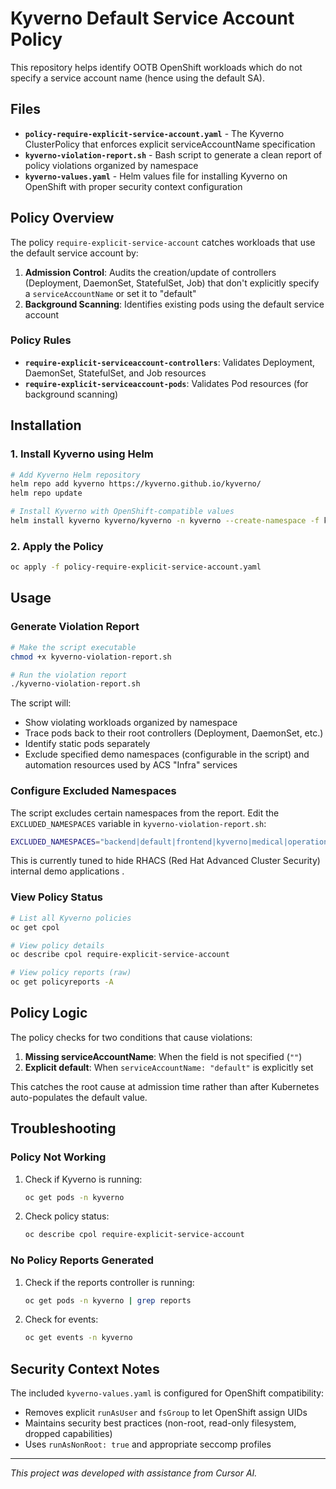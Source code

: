 # Kyverno Default Service Account Policy

This repository helps identify OOTB OpenShift workloads which do not specify a  service account name (hence using the default SA).

## Files

- **`policy-require-explicit-service-account.yaml`** - The Kyverno ClusterPolicy that enforces explicit serviceAccountName specification
- **`kyverno-violation-report.sh`** - Bash script to generate a clean report of policy violations organized by namespace
- **`kyverno-values.yaml`** - Helm values file for installing Kyverno on OpenShift with proper security context configuration

## Policy Overview

The policy `require-explicit-service-account` catches workloads that use the default service account by:

1. **Admission Control**: Audits the creation/update of controllers (Deployment, DaemonSet, StatefulSet, Job) that don't explicitly specify a `serviceAccountName` or set it to "default"
2. **Background Scanning**: Identifies existing pods using the default service account

### Policy Rules

- **`require-explicit-serviceaccount-controllers`**: Validates Deployment, DaemonSet, StatefulSet, and Job resources
- **`require-explicit-serviceaccount-pods`**: Validates Pod resources (for background scanning)



## Installation

### 1. Install Kyverno using Helm

```bash
# Add Kyverno Helm repository
helm repo add kyverno https://kyverno.github.io/kyverno/
helm repo update

# Install Kyverno with OpenShift-compatible values
helm install kyverno kyverno/kyverno -n kyverno --create-namespace -f kyverno-values.yaml
```

### 2. Apply the Policy

```bash
oc apply -f policy-require-explicit-service-account.yaml
```

## Usage

### Generate Violation Report

```bash
# Make the script executable
chmod +x kyverno-violation-report.sh

# Run the violation report
./kyverno-violation-report.sh
```

The script will:
- Show violating workloads organized by namespace
- Trace pods back to their root controllers (Deployment, DaemonSet, etc.)
- Identify static pods separately
- Exclude specified demo namespaces (configurable in the script) and automation resources used by ACS "Infra" services

### Configure Excluded Namespaces

The script excludes certain namespaces from the report. Edit the `EXCLUDED_NAMESPACES` variable in `kyverno-violation-report.sh`:

```bash
EXCLUDED_NAMESPACES="backend|default|frontend|kyverno|medical|operations|payments|stackrox"
```

This is currently tuned to hide RHACS (Red Hat Advanced Cluster Security) internal demo applications .

### View Policy Status

```bash
# List all Kyverno policies
oc get cpol

# View policy details
oc describe cpol require-explicit-service-account

# View policy reports (raw)
oc get policyreports -A
```

## Policy Logic

The policy checks for two conditions that cause violations:

1. **Missing serviceAccountName**: When the field is not specified (`""`)
2. **Explicit default**: When `serviceAccountName: "default"` is explicitly set

This catches the root cause at admission time rather than after Kubernetes auto-populates the default value.

## Troubleshooting

### Policy Not Working

1. Check if Kyverno is running:
   ```bash
   oc get pods -n kyverno
   ```

2. Check policy status:
   ```bash
   oc describe cpol require-explicit-service-account
   ```

### No Policy Reports Generated

1. Check if the reports controller is running:
   ```bash
   oc get pods -n kyverno | grep reports
   ```

2. Check for events:
   ```bash
   oc get events -n kyverno
   ```


## Security Context Notes

The included `kyverno-values.yaml` is configured for OpenShift compatibility:
- Removes explicit `runAsUser` and `fsGroup` to let OpenShift assign UIDs
- Maintains security best practices (non-root, read-only filesystem, dropped capabilities)
- Uses `runAsNonRoot: true` and appropriate seccomp profiles

---

*This project was developed with assistance from Cursor AI.*

